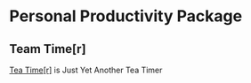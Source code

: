 # Personal Productivity Package

## Team Time[r]

[Tea Time[r]](https://github.com/e1r0nd/personal-productivity-package/tree/master/tea-time-r) is Just Yet Another Tea Timer
